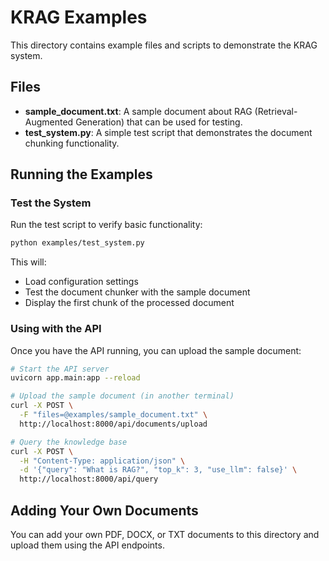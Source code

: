 # KRAG Examples

This directory contains example files and scripts to demonstrate the KRAG system.

## Files

- **sample_document.txt**: A sample document about RAG (Retrieval-Augmented Generation) that can be used for testing.
- **test_system.py**: A simple test script that demonstrates the document chunking functionality.

## Running the Examples

### Test the System

Run the test script to verify basic functionality:

```bash
python examples/test_system.py
```

This will:
- Load configuration settings
- Test the document chunker with the sample document
- Display the first chunk of the processed document

### Using with the API

Once you have the API running, you can upload the sample document:

```bash
# Start the API server
uvicorn app.main:app --reload

# Upload the sample document (in another terminal)
curl -X POST \
  -F "files=@examples/sample_document.txt" \
  http://localhost:8000/api/documents/upload

# Query the knowledge base
curl -X POST \
  -H "Content-Type: application/json" \
  -d '{"query": "What is RAG?", "top_k": 3, "use_llm": false}' \
  http://localhost:8000/api/query
```

## Adding Your Own Documents

You can add your own PDF, DOCX, or TXT documents to this directory and upload them using the API endpoints.
